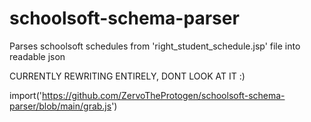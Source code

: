# schoolsoft-schema-parser
Parses schoolsoft schedules from 'right_student_schedule.jsp' file into readable json

CURRENTLY REWRITING ENTIRELY, DONT LOOK AT IT :)

import('https://github.com/ZervoTheProtogen/schoolsoft-schema-parser/blob/main/grab.js')